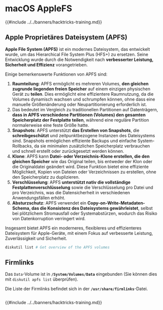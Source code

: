 # macOS AppleFS

{{#include ../../banners/hacktricks-training.md}}

## Apple Proprietäres Dateisystem (APFS)

**Apple File System (APFS)** ist ein modernes Dateisystem, das entwickelt wurde, um das Hierarchical File System Plus (HFS+) zu ersetzen. Seine Entwicklung wurde durch die Notwendigkeit nach **verbesserter Leistung, Sicherheit und Effizienz** vorangetrieben.

Einige bemerkenswerte Funktionen von APFS sind:

1. **Raumteilung**: APFS ermöglicht es mehreren Volumes, **den gleichen zugrunde liegenden freien Speicher** auf einem einzigen physischen Gerät zu **teilen**. Dies ermöglicht eine effizientere Raumnutzung, da die Volumes dynamisch wachsen und schrumpfen können, ohne dass eine manuelle Größenänderung oder Neupartitionierung erforderlich ist.
1. Das bedeutet im Vergleich zu traditionellen Partitionen auf Datenträgern, **dass in APFS verschiedene Partitionen (Volumes) den gesamten Speicherplatz der Festplatte teilen**, während eine reguläre Partition normalerweise eine feste Größe hatte.
2. **Snapshots**: APFS unterstützt **das Erstellen von Snapshots**, die **schreibgeschützt** und zeitpunktbezogene Instanzen des Dateisystems sind. Snapshots ermöglichen effiziente Backups und einfache System-Rollbacks, da sie minimalen zusätzlichen Speicherplatz verbrauchen und schnell erstellt oder zurückgesetzt werden können.
3. **Klone**: APFS kann **Datei- oder Verzeichnis-Klone erstellen, die den gleichen Speicher** wie das Original teilen, bis entweder der Klon oder die Originaldatei geändert wird. Diese Funktion bietet eine effiziente Möglichkeit, Kopien von Dateien oder Verzeichnissen zu erstellen, ohne den Speicherplatz zu duplizieren.
4. **Verschlüsselung**: APFS **unterstützt nativ die vollständige Festplattenverschlüsselung** sowie die Verschlüsselung pro Datei und pro Verzeichnis, was die Datensicherheit in verschiedenen Anwendungsfällen erhöht.
5. **Absturzschutz**: APFS verwendet ein **Copy-on-Write-Metadaten-Schema, das die Konsistenz des Dateisystems gewährleistet**, selbst bei plötzlichem Stromausfall oder Systemabstürzen, wodurch das Risiko von Datenkorruption verringert wird.

Insgesamt bietet APFS ein moderneres, flexibleres und effizienteres Dateisystem für Apple-Geräte, mit einem Fokus auf verbesserte Leistung, Zuverlässigkeit und Sicherheit.
```bash
diskutil list # Get overview of the APFS volumes
```
## Firmlinks

Das `Data`-Volume ist in **`/System/Volumes/Data`** eingebunden (Sie können dies mit `diskutil apfs list` überprüfen).

Die Liste der Firmlinks befindet sich in der **`/usr/share/firmlinks`**-Datei.
```bash

```
{{#include ../../banners/hacktricks-training.md}}
